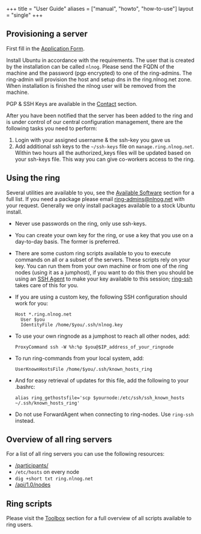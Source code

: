 +++
title = "User Guide"
aliases = ["manual", "howto", "how-to-use"]
layout = "single"
+++

## Provisioning a server

First fill in the [Application Form](/contact/application-form).

Install Ubuntu in accordance with the requirements. The user that is created by the installation can be called `nlnog`. Please send the FQDN of the machine and the password (pgp encrypted) to one of the ring-admins. The ring-admin will provision the host and setup dns in the ring.nlnog.net zone. When installation is finished the nlnog user will be removed from the machine.

PGP & SSH Keys are available in the [Contact](/contact) section.

After you have been notified that the server has been added to the ring and is under control of our central configuration management, there are the following tasks you need to perform:

1. Login with your assigned username & the ssh-key you gave us
2. Add additional ssh keys to the `~/ssh-keys` file on `manage.ring.nlnog.net`. Within two hours all the authorized_keys files will be updated based on your ssh-keys file. This way you can give co-workers access to the ring.

## Using the ring

Several utilities are available to you, see the [Available Software](/user-guide/software) section for a full list. If you need a package please email [ring-admins@nlnog.net](mailto:ring-admins@nlnog.net) with your request. Generally we only install packages available to a stock Ubuntu install.

* Never use passwords on the ring, only use ssh-keys.
* You can create your own key for the ring, or use a key that you use on a day-to-day basis. The former is preferred.
* There are some custom ring scripts available to you to execute commands on all or a subset of the servers. These scripts rely on your key. You can run them from your own machine or from one of the ring nodes (using it as a jumphost), if you want to do this then you should be using an [SSH Agent](http://en.wikipedia.org/wiki/Ssh-agent) to make your key available to this session; [ring-ssh](/toolbox/#ring-ssh) takes care of this for you.
* If you are using a custom key, the following SSH configuration should work for you:
  ```
  Host *.ring.nlnog.net
    User $you
    IdentityFile /home/$you/.ssh/nlnog.key
  ```
* To use your own ringnode as a jumphost to reach all other nodes, add:
  ```
  ProxyCommand ssh -W %h:%p $you@$IP_address_of_your_ringnode
  ```
* To run ring-commands from your local system, add:
  ```
  UserKnownHostsFile /home/$you/.ssh/known_hosts_ring
  ```
* And for easy retrieval of updates for this file, add the following to your .bashrc:
  ```
  alias ring_gethostsfile='scp $yournode:/etc/ssh/ssh_known_hosts ~/.ssh/known_hosts_ring'
  ```

* Do not use ForwardAgent when connecting to ring-nodes. Use `ring-ssh` instead.

## Overview of all ring servers
For a list of all ring servers you can use the following resources:

* [/participants/](/participants)
* `/etc/hosts` on every node
* `dig +short txt ring.nlnog.net`
* [/api/1.0/nodes](https://api.ring.nlnog.net/1.0/nodes)

## Ring scripts
Please visit the [Toolbox](/toolbox) section for a full overview of all scripts available to ring users.

